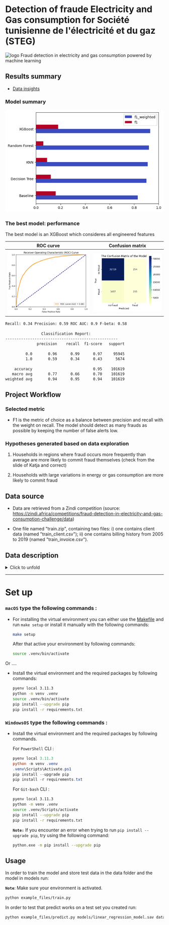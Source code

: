 # Detection of fraude Electricity and Gas consumption for Société tunisienne de l'électricité et du gaz (STEG) 

![logo](https://external-content.duckduckgo.com/iu/?u=https%3A%2F%2Fwww.infopulse.com%2Ffiles%2Fimages%2Ffraud-detection-article-slogan-bubbles.png&f=1&nofb=1&ipt=cf307ae24cb721ece1d85dfc811374835ff56a8aaabbec8c0c3d70646db69d62&ipo=images) Fraud detection in electricity and gas consumption powered by machine learning

## Results summary

* [Data insights](notebooks/eda_summary.ipynb)
  
### Model summary
![model summary](images/model_summary.png)

### The best model: performance
The best model is an XGBoost which consideres all engineered features 

|ROC curve| Confusion matrix|
|---|---|
|![alt text](images/xgboost_roc.png)|![alt text](images/xgboost_confmatrix.png)|

```
Recall: 0.34 Precision: 0.59 ROC AUC: 0.9 F-beta: 0.58

                Classification Report:
--------------------------------------------------
              precision    recall  f1-score   support

         0.0       0.96      0.99      0.97     95945
         1.0       0.59      0.34      0.43      5674

    accuracy                           0.95    101619
   macro avg       0.77      0.66      0.70    101619
weighted avg       0.94      0.95      0.94    101619
```
## Project Workflow

### Selected metric

- F1 is the metric of choice as a balance between precision and recall with the weight on recall. The model should detect as many frauds as possible by keeping the number of false alerts low.

### Hypotheses generated based on data exploration

1) Households in regions where fraud occurs more frequently than average are more likely to commit fraud themselves (check from the slide of Katja and correct)

2) Households with large variations in energy or gas consumption are more likely to commit fraud

## Data source

- Data are retrieved from a Zindi competition (source: https://zindi.africa/competitions/fraud-detection-in-electricity-and-gas-consumption-challenge/data)

- One file named "train.zip", containing two files: i) one contains client data (named "train_client.csv"); ii) one contains billing history from 2005 to 2019 (named "train_invoice.csv").

## Data description
<details>
<summary>Click to unfold</summary>
<p>

### Client dataset

| Feature name | Description |
| --- | ----------- |
| Client_id | Unique identifier for client |
| District | District number associated to the location of a client |
| Client_catg | Class the client belongs to; different class groups: **11, 12, 51** |
| Region | Region number associated to the location of a client|
| Creation_date | Date when a client became customer of STEG |
| Target | Category indicating fraudolent client when is equal to **1** and no fraudolent client when is equal to **0** |


### Invoice dataset 

| Feature name | Description |
| --- | ----------- |
| Client_id | Unique identifier for client |
| Invoice_date | Date of issue of the invoice relating to a given quarter due date for a client |
| Tarif_type | Type of way a client is charged for its electricity and gas copnsumption by the company STEG; each type is associated to a unique number|
| Counter_number | Serial number identifing the counter materialized by a series of numbers written on the counting device and unique for each client|
| Counter_statue | Working status of the device measuring the amount of energy consumed by a client, ranging from 1 to 5 (check together the values in that column?)|
| Counter_code | Registration number identifing the device made up of three digits located within the serial number of the meter |
| Counter_coefficient | Coefficient used to convert the raw meter readings from the meter into actual consumption values |
| Consommation_level_1 | Consumption level 1: it is less than 2.400 kwh per year corresponding to the cost of 181 millimes per kwh (source: https://kapitalis.com/tunisie/2022/05/12/tunisie-les-nouveaux-tarifs-de-la-steg/) |
| Consommation_level_2 | Consumption level 2: it is between 2.401 and 3.600 kwh per year corresponding to the cost of 223 millimes per kwh (source: https://kapitalis.com/tunisie/2022/05/12/tunisie-les-nouveaux-tarifs-de-la-steg/) |
| Consommation_level_3 | Consumpution level 3: it is between 3.601 et 6.000 kwh per year corrersponding to the of 338 millimes per kwh (source: https://kapitalis.com/tunisie/2022/05/12/tunisie-les-nouveaux-tarifs-de-la-steg/) |
| Consommation_level_4 | Consumption level 4: it exceeds 6.000 kWh per year corresponding to the cost of 419 millimes per kwh. https://kapitalis.com/tunisie/2022/05/12/tunisie-les-nouveaux-tarifs-de-la-steg/ |
| Old_index | Old counter meter reading |
| New_index | New counter meter reading |
| Months_number | Number of the month (where the meter reading was taken?); |
| Counter_type | Type of device measuring the amount of energy consumed; ELEC = measuring electricity consumption; GAZ = measuring gas consumption |

</p>
</div>

</details>

--- 
# Set up


### **`macOS`** type the following commands : 

- For installing the virtual environment you can either use the [Makefile](Makefile) and run `make setup` or install it manually with the following commands:

     ```BASH
    make setup
    ```
    After that active your environment by following commands:
    ```BASH
    source .venv/bin/activate
    ```
Or ....
- Install the virtual environment and the required packages by following commands:

    ```BASH
    pyenv local 3.11.3
    python -m venv .venv
    source .venv/bin/activate
    pip install --upgrade pip
    pip install -r requirements.txt
    ```
    
### **`WindowsOS`** type the following commands :

- Install the virtual environment and the required packages by following commands.

   For `PowerShell` CLI :

    ```PowerShell
    pyenv local 3.11.3
    python -m venv .venv
    .venv\Scripts\Activate.ps1
    pip install --upgrade pip
    pip install -r requirements.txt
    ```

    For `Git-bash` CLI :
  
    ```BASH
    pyenv local 3.11.3
    python -m venv .venv
    source .venv/Scripts/activate
    pip install --upgrade pip
    pip install -r requirements.txt
    ```

    **`Note:`**
    If you encounter an error when trying to run `pip install --upgrade pip`, try using the following command:
    ```Bash
    python.exe -m pip install --upgrade pip
    ```


   
## Usage

In order to train the model and store test data in the data folder and the model in models run:

**`Note`**: Make sure your environment is activated.

```bash
python example_files/train.py  
```

In order to test that predict works on a test set you created run:

```bash
python example_files/predict.py models/linear_regression_model.sav data/X_test.csv data/y_test.csv
```
